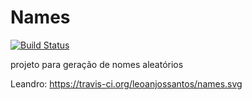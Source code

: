 # Names

[![Build Status](https://travis-ci.org/marcwebbie/names.svg?branch=master)](https://travis-ci.org/marcwebbie/names)

projeto para geração de nomes aleatórios

Leandro:
https://travis-ci.org/leoanjossantos/names.svg
